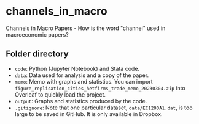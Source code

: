 # channels_in_macro

Channels in Macro Papers - How is the word "channel" used in macroeconomic papers?

## Folder directory

- `code`: Python (Jupyter Notebook) and Stata code.
- `data`: Data used for analysis and a copy of the paper.
- `memo`: Memo with graphs and statistics. You can import `figure_replication_cities_hetfirms_trade_memo_20230304.zip` into Overleaf to quickly load the project.
- `output`: Graphs and statistics produced by the code.
- `.gitignore`: Note that one particular dataset, `data/EC1200A1.dat`, is too large to be saved in GitHub. It is only available in Dropbox.
